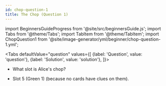 ```yaml
---
id: chop-question-1
title: The Chop (Question 1)
---
```


import BeginnersGuideProgress from '@site/src/beginnersGuide.js';
import Tabs from '@theme/Tabs';
import TabItem from '@theme/TabItem';
import ChopQuestion1 from '@site/image-generator/yml/beginner/chop-question-1.yml';

<BeginnersGuideProgress id="chop-question-1" />

<!-- lint disable no-undefined-references -->

<Tabs
  defaultValue="question"
  values={[
    {label: 'Question', value: 'question'},
    {label: 'Solution', value: 'solution'},
  ]}>
<TabItem value="question">

- What slot is Alice's chop?

</TabItem>
<TabItem value="solution">

- Slot 5 (Green 1) (because no cards have clues on them).

</TabItem>
</Tabs>

<ChopQuestion1 />
